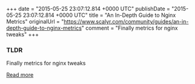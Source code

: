 +++
date = "2015-05-25 23:07:12.814 +0000 UTC"
publishDate = "2015-05-25 23:07:12.814 +0000 UTC"
title = "An In-Depth Guide to Nginx Metrics"
originalUrl = "https://www.scalyr.com/community/guides/an-in-depth-guide-to-nginx-metrics"
comment = "Finally metrics for nginx tweaks"
+++

### TLDR

Finally metrics for nginx tweaks

[Read more](https://www.scalyr.com/community/guides/an-in-depth-guide-to-nginx-metrics)
